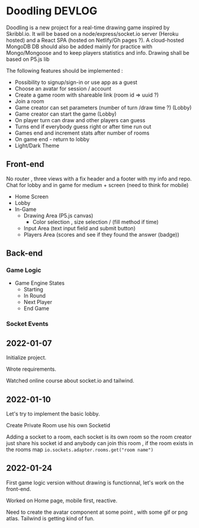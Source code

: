 # Doodling DEVLOG

Doodling is a new project for a real-time drawing game inspired by Skribbl.io. It will be based on a node/express/socket.io server (Heroku hosted) and a React SPA (hosted on Netlify/Gh pages ?). A cloud-hosted MongoDB DB should also be added mainly for practice with Mongo/Mongoose and to keep players statistics and info. Drawing shall be based on P5.js lib

The following features should be implemented :

* Possibility to signup/sign-in or use app as a guest 
* Choose an avatar for session / account
* Create a game room with shareable link (room id => uuid ?)
* Join a room 
* Game creator can set parameters (number of turn /draw time ?) (Lobby)
* Game creator can start the game (Lobby)
* On player turn can draw and other players can guess
* Turns end if everybody guess right or after time run out
* Games end and increment stats after number of rooms
* On game end - return to lobby
* Light/Dark Theme

## Front-end

No router , three views with a fix header and a footer with my info and repo. Chat for lobby and in game for medium + screen (need to think for mobile) 

* Home Screen
* Lobby
* In-Game
  * Drawing Area (P5.js canvas)
    * Color selection , size selection / (fill method if time)
  * Input Area (text input field and submit button)
  * Players Area (scores and see if they found the answer (badge))
  

## Back-end

### Game Logic 

* Game Engine States
  * Starting
  * In Round
  * Next Player
  * End Game

### Socket Events



## 2022-01-07

Initialize project. 

Wrote requirements.

Watched online course about socket.io and tailwind.

## 2022-01-10

Let's try to implement the basic lobby.

Create Private Room use his own Socketid

Adding a socket to a room, each socket is its own room so the room creator just share his socket id and anybody can join this room , if the room exists in the rooms map
``` io.sockets.adapter.rooms.get("room name") ```


## 2022-01-24

First game logic version without drawing is functionnal, let's work on the front-end.

Worked on Home page, mobile first, reactive.

Need to create the avatar component at some point , with some gif or png atlas. Tailwind is getting kind of fun.




